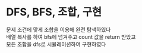 # DFS, BFS, 조합, 구현

문제 조건에 맞게 조합을 이용해 완전 탐색하였다 <br>
배열 복사를 하여 bfs에 넘겨주고 count 값을 return 받았고<br>
모든 조합을 dfs로 시뮬레이션하여 구현하였다